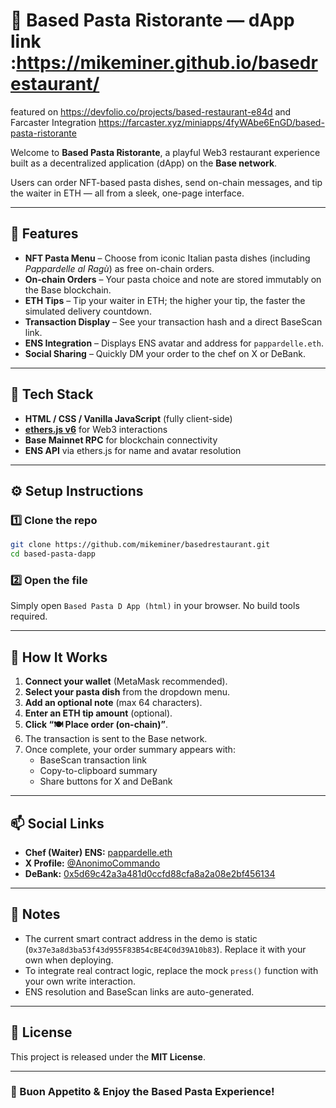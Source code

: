 # 🍝 Based Pasta Ristorante — dApp link :https://mikeminer.github.io/basedrestaurant/
featured on https://devfolio.co/projects/based-restaurant-e84d and Farcaster Integration https://farcaster.xyz/miniapps/4fyWAbe6EnGD/based-pasta-ristorante

Welcome to **Based Pasta Ristorante**, a playful Web3 restaurant experience built as a decentralized application (dApp) on the **Base network**. 

Users can order NFT-based pasta dishes, send on-chain messages, and tip the waiter in ETH — all from a sleek, one-page interface.

---

## 🚀 Features
- **NFT Pasta Menu** – Choose from iconic Italian pasta dishes (including *Pappardelle al Ragù*) as free on-chain orders.
- **On-chain Orders** – Your pasta choice and note are stored immutably on the Base blockchain.
- **ETH Tips** – Tip your waiter in ETH; the higher your tip, the faster the simulated delivery countdown.
- **Transaction Display** – See your transaction hash and a direct BaseScan link.
- **ENS Integration** – Displays ENS avatar and address for `pappardelle.eth`.
- **Social Sharing** – Quickly DM your order to the chef on X or DeBank.

---

## 🧩 Tech Stack
- **HTML / CSS / Vanilla JavaScript** (fully client-side)
- **[ethers.js v6](https://docs.ethers.io/v6/)** for Web3 interactions
- **Base Mainnet RPC** for blockchain connectivity
- **ENS API** via ethers.js for name and avatar resolution

---

## ⚙️ Setup Instructions

### 1️⃣ Clone the repo
```bash
git clone https://github.com/mikeminer/basedrestaurant.git
cd based-pasta-dapp
```

### 2️⃣ Open the file
Simply open `Based Pasta D App (html)` in your browser.
No build tools required.

---

## 💸 How It Works
1. **Connect your wallet** (MetaMask recommended).
2. **Select your pasta dish** from the dropdown menu.
3. **Add an optional note** (max 64 characters).
4. **Enter an ETH tip amount** (optional).
5. **Click “🍽️ Place order (on-chain)”**.
6. The transaction is sent to the Base network.
7. Once complete, your order summary appears with:
   - BaseScan transaction link
   - Copy-to-clipboard summary
   - Share buttons for X and DeBank

---

## 📫 Social Links
- **Chef (Waiter) ENS:** [pappardelle.eth](https://app.ens.domains/name/pappardelle.eth)
- **X Profile:** [@AnonimoCommando](https://x.com/AnonimoCommando)
- **DeBank:** [0x5d69c42a3a481d0ccfd88cfa8a2a08e2bf456134](https://debank.com/profile/0x5d69c42a3a481d0ccfd88cfa8a2a08e2bf456134)

---

## 🧠 Notes
- The current smart contract address in the demo is static (`0x37e3a8d3ba53f43d955F83B54cBE4C0d39A10b83`). Replace it with your own when deploying.
- To integrate real contract logic, replace the mock `press()` function with your own write interaction.
- ENS resolution and BaseScan links are auto-generated.

---

## 📜 License
This project is released under the **MIT License**.

---

### 🍷 Buon Appetito & Enjoy the Based Pasta Experience!
